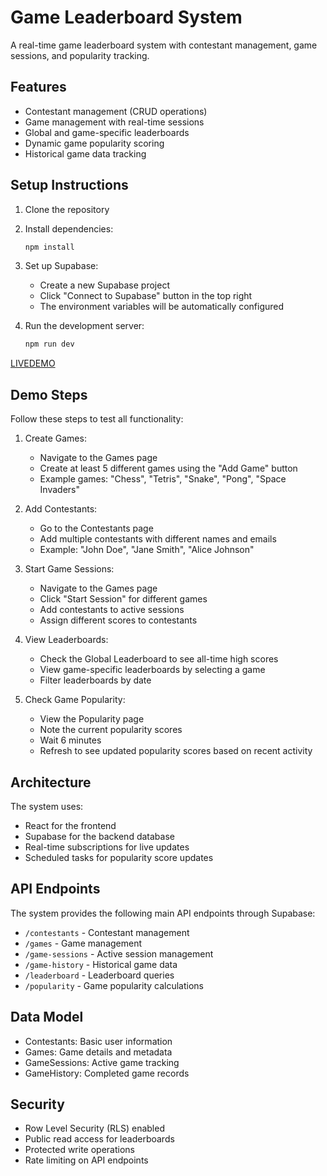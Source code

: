 # Game Leaderboard System

A real-time game leaderboard system with contestant management, game sessions, and popularity tracking.

## Features

- Contestant management (CRUD operations)
- Game management with real-time sessions
- Global and game-specific leaderboards
- Dynamic game popularity scoring
- Historical game data tracking

## Setup Instructions

1. Clone the repository
2. Install dependencies:
   ```bash
   npm install
   ```
3. Set up Supabase:
   - Create a new Supabase project
   - Click "Connect to Supabase" button in the top right
   - The environment variables will be automatically configured

4. Run the development server:
   ```bash
   npm run dev
   ```


[LIVEDEMO](https://game-leaderboard-six.vercel.app/)


## Demo Steps





Follow these steps to test all functionality:

1. Create Games:
   - Navigate to the Games page
   - Create at least 5 different games using the "Add Game" button
   - Example games: "Chess", "Tetris", "Snake", "Pong", "Space Invaders"

2. Add Contestants:
   - Go to the Contestants page
   - Add multiple contestants with different names and emails
   - Example: "John Doe", "Jane Smith", "Alice Johnson"

3. Start Game Sessions:
   - Navigate to the Games page
   - Click "Start Session" for different games
   - Add contestants to active sessions
   - Assign different scores to contestants

4. View Leaderboards:
   - Check the Global Leaderboard to see all-time high scores
   - View game-specific leaderboards by selecting a game
   - Filter leaderboards by date

5. Check Game Popularity:
   - View the Popularity page
   - Note the current popularity scores
   - Wait 6 minutes
   - Refresh to see updated popularity scores based on recent activity

## Architecture

The system uses:
- React for the frontend
- Supabase for the backend database
- Real-time subscriptions for live updates
- Scheduled tasks for popularity score updates

## API Endpoints

The system provides the following main API endpoints through Supabase:

- `/contestants` - Contestant management
- `/games` - Game management
- `/game-sessions` - Active session management
- `/game-history` - Historical game data
- `/leaderboard` - Leaderboard queries
- `/popularity` - Game popularity calculations

## Data Model

- Contestants: Basic user information
- Games: Game details and metadata
- GameSessions: Active game tracking
- GameHistory: Completed game records

## Security

- Row Level Security (RLS) enabled
- Public read access for leaderboards
- Protected write operations
- Rate limiting on API endpoints
